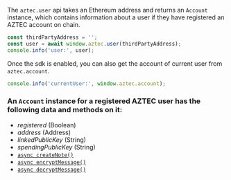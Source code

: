 The `aztec.user` api takes an Ethereum address and returns an `Account` instance, which contains information about a user if they have registered an AZTEC account on chain.

```js
const thirdPartyAddress = '';
const user = await window.aztec.user(thirdPartyAddress);
console.info('user:', user);
```

Once the sdk is enabled, you can also get the account of current user from `aztec.account`.

```js
console.info('currentUser:', window.aztec.account);
```

### An `Account` instance for a registered AZTEC user has the following data and methods on it:

-   _registered_ (Boolean)
-   _address_ (Address)
-   _linkedPublicKey_ (String)
-   _spendingPublicKey_ (String)
-   [`async createNote()`](/#/SDK/user/.createNote)
-   [`async encryptMessage()`](/#/SDK/user/.encryptMessage)
-   [`async decryptMessage()`](/#/SDK/user/.decryptMessage)
